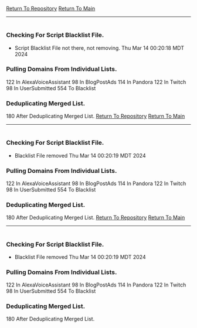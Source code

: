 [Return To Repository](https://github.com/DigitalWarrior/piholeparser/)
[Return To Main](https://github.com/DigitalWarrior/piholeparser/blob/master/RecentRunLogs/Mainlog.md)
____________________________________
# 
### Checking For Script Blacklist File.
* Script Blacklist File not there, not removing. Thu Mar 14 00:20:18 MDT 2024
### Pulling Domains From Individual Lists.
122 In AlexaVoiceAssistant
98 In BlogPostAds
114 In Pandora
122 In Twitch
98 In UserSubmitted
554 To Blacklist
### Deduplicating Merged List.
180 After Deduplicating Merged List.
[Return To Repository](https://github.com/DigitalWarrior/piholeparser/)
[Return To Main](https://github.com/DigitalWarrior/piholeparser/blob/master/RecentRunLogs/Mainlog.md)
____________________________________
# 
### Checking For Script Blacklist File.
* Blacklist File removed Thu Mar 14 00:20:19 MDT 2024
### Pulling Domains From Individual Lists.
122 In AlexaVoiceAssistant
98 In BlogPostAds
114 In Pandora
122 In Twitch
98 In UserSubmitted
554 To Blacklist
### Deduplicating Merged List.
180 After Deduplicating Merged List.
[Return To Repository](https://github.com/DigitalWarrior/piholeparser/)
[Return To Main](https://github.com/DigitalWarrior/piholeparser/blob/master/RecentRunLogs/Mainlog.md)
____________________________________
# 
### Checking For Script Blacklist File.
* Blacklist File removed Thu Mar 14 00:20:19 MDT 2024
### Pulling Domains From Individual Lists.
122 In AlexaVoiceAssistant
98 In BlogPostAds
114 In Pandora
122 In Twitch
98 In UserSubmitted
554 To Blacklist
### Deduplicating Merged List.
180 After Deduplicating Merged List.
